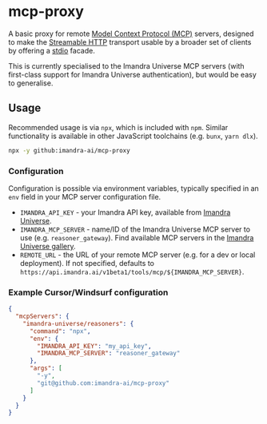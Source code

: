 # mcp-proxy

A basic proxy for remote [Model Context Protocol (MCP)](https://modelcontextprotocol.io/introduction) servers, designed to make the [Streamable HTTP](https://modelcontextprotocol.io/specification/2025-03-26/basic/transports#streamable-http) transport usable by a broader set of clients by offering a [stdio](https://modelcontextprotocol.io/specification/2025-03-26/basic/transports#stdio) facade.

This is currently specialised to the Imandra Universe MCP servers (with first-class support for Imandra Universe authentication), but would be easy to generalise.

## Usage

Recommended usage is via `npx`, which is included with `npm`. Similar functionality is available in other JavaScript toolchains (e.g. `bunx`, `yarn dlx`).

```bash
npx -y github:imandra-ai/mcp-proxy
```

### Configuration

Configuration is possible via environment variables, typically specified in an `env` field in your MCP server configuration file.

- `IMANDRA_API_KEY` - your Imandra API key, available from [Imandra Universe](https://universe.imandra.ai/user/api-keys).
- `IMANDRA_MCP_SERVER` - name/ID of the Imandra Universe MCP server to use (e.g. `reasoner_gateway`). Find available MCP servers in the [Imandra Universe gallery](https://universe.imandra.ai/gallery?tag=MCP%20server).
- `REMOTE_URL` - the URL of your remote MCP server (e.g. for a dev or local deployment). If not specified, defaults to `https://api.imandra.ai/v1beta1/tools/mcp/${IMANDRA_MCP_SERVER}`.

### Example Cursor/Windsurf configuration

```json
{
  "mcpServers": {
    "imandra-universe/reasoners": {
      "command": "npx",
      "env": {
        "IMANDRA_API_KEY": "my_api_key",
        "IMANDRA_MCP_SERVER": "reasoner_gateway"
      },
      "args": [
        "-y",
        "git@github.com:imandra-ai/mcp-proxy"
      ]
    }
  }
}
```
